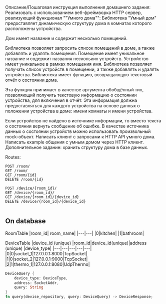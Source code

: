 Описание/Пошаговая инструкция выполнения домашнего задания:
Реализовать с использованием веб-фреймворка HTTP сервер, реализующий функционал ""Умного дома"":
Библиотека "Умный дом" предоставляет динамическую структуру дома в комнатах которого расположены устройства.

Дом имеет название и содержит несколько помещений.

Библиотека позволяет запросить список помещений в доме, а также добавлять и удалять помещения.
Помещение имеет уникальное название и содержит названия нескольких устройств.
Устройство имеет уникальное в рамках помещения имя.
Библиотека позволяет получать список устройств в помещении, а также добавлять и удалять устройства.
Библиотека имеет функцию, возвращающую текстовый отчёт о состоянии дома.

Эта функция принимает в качестве аргумента обобщённый тип, позволяющий получить текстовую информацию
о состоянии устройства, для включения в отчёт. Эта информация должна предоставляться
для каждого устройства на основе данных о положении устройства в доме: имени комнаты и имени устройства.

Если устройство не найдено в источнике информации, то вместо текста о состоянии вернуть сообщение об ошибке.
В качестве источника данных о состоянии устройств можно использовать произвольный mock-объект.
Написать клиент с запросами к HTTP API умного дома.
Написать example общения с умным домом через HTTP клиент.
Дополнительное задание: хранить структуру дома в базе данных.

Routes:
```
POST /room/
GET /room/
GET /room/{id}
DELETE /room/{id}

POST /device/{room_id}/
GET /device/{room_id}/
GET /device/{room_id}/{device_id}
DELETE /device/{room_id}/{device_id}


```

##
## On database
RoomTable
|room_id| room_name|
|---|---|
|0|kitchen|
|1|bathroom|

DeviceTable
|device_id (unique) |room_id|device_id(unique)|address (unique) |device_type|
|---|---|---|---|---|
|0|0|socket_1|127.0.0.1:8000|TcpSocket|
|1|0|socket_2|127.0.0.1:9000|TcpSocket|
|2|1|thermo_1|127.0.0.1:8080|UdpThermo|

```rust
DeviceQuery {
    device_type: DeviceType,
    address: SocketAddr,
    query: String
}
fn query(devise_repository, query: DeviceQuery) -> DeviceResponse;
```